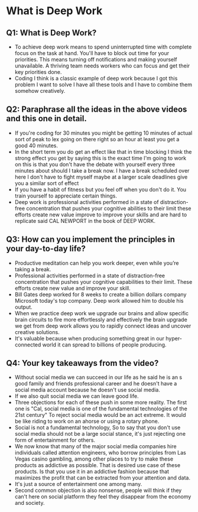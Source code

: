 # What is Deep Work

## Q1: What is Deep Work?
* To achieve deep work means to spend uninterrupted time with complete focus on the task at hand. You'll have to block out time for your priorities. This means turning off notifications and making yourself unavailable. A thriving team needs workers who can focus and get their key priorities done.
* Coding I think is a classic example of deep work because I got this problem I want to solve I have all these tools and I have to combine them somehow creatively.

## Q2: Paraphrase all the ideas in the above videos and this one in detail.
* If you're coding for 30 minutes you might be getting 10 minutes of actual sort of peak to lex going on there right so an hour at least you get a good 40 minutes.
* In the short term you do get an effect like that in time blocking I think the strong effect you get by saying this is the exact time I'm going to work on this is that you don't have the debate with yourself every three minutes about should I take a break now. I have a break scheduled over here I don't have to fight myself maybe at a larger scale deadlines give you a similar sort of effect
* If you have a habit of fitness but you feel off when you don't do it. You train yourself to appreciate certain things.
* Deep work is professional activities performed in a state of distraction-free concentration that pushes your cognitive abilities to their limit these efforts create new value improve to improve your skills and are hard to replicate said CAL NEWPORT in the book of DEEP WORK.

## Q3: How can you implement the principles in your day-to-day life?
* Productive meditation can help you work deeper, even while you’re taking a break.
* Professional activities performed in a state of distraction-free concentration that pushes your cognitive capabilities to their limit. These efforts create new value and improve your skill.
* Bill Gates deep worked for 8 weeks to create a billion dollars company Microsoft today's top company. Deep work allowed him to double his output.
*  When we practice deep work we upgrade our brains and allow specific brain circuits to fire more effortlessly and effectively the brain upgrade we get from deep work allows you to rapidly connect ideas and uncover creative solutions.
* It's valuable because when producing something great in our hyper-connected world it can spread to billions of people producing.

## Q4: Your key takeaways from the video?
* Without social media we can succeed in our life as he said he is an s good family and friends professional career and he doesn't have a social media account because he doesn't use social media.
* If we also quit social media we can leave good life.
* Three objections for each of these push in some more reality. The first one is "Cal, social media is one of the fundamental technologies of the 21st century" To reject social media would be an act extreme. It would be like riding to work on an ahorse or using a rotary phone.
* Social is not a fundamental technology, So to say that you don't use social media should not be a large social stance, it's just rejecting one form of entertainment for others.
* We now know that many of the major social media companies hire individuals called attention engineers, who borrow principles from Las Vegas casino gambling, among other places to try to make these products as addictive as possible. That is desired use case of these products. Is that you use it in an addictive fashion because that maximizes the profit that can be extracted from your attention and data.
* It's just a source of entertainment one among many.
* Second common objection is also nonsense, people will think if they can't here on social platform they feel they disappear from the economy and society.